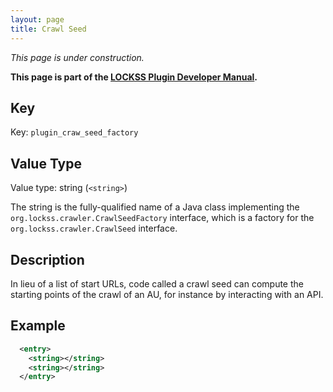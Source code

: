 ```yaml
---
layout: page
title: Crawl Seed
---
```


*This page is under construction.*

**This page is part of the [LOCKSS Plugin Developer Manual](/developers/plugin/).**

## Key

Key: `plugin_craw_seed_factory`

## Value Type

Value type: string (`<string>`)

The string is the fully-qualified name of a Java class implementing the `org.lockss.crawler.CrawlSeedFactory` interface, which is a factory for the `org.lockss.crawler.CrawlSeed` interface.

## Description

In lieu of a list of start URLs, code called a crawl seed can compute the starting points of the crawl of an AU, for instance by interacting with an API.

## Example

```xml
  <entry>
    <string></string>
    <string></string>
  </entry>
```
